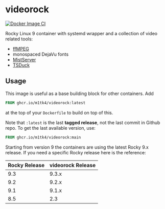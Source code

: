 # videorock
[![Docker Image CI](https://github.com/m1tk4/videorock/actions/workflows/docker-image.yml/badge.svg)](https://github.com/m1tk4/videorock/actions/workflows/docker-image.yml)

Rocky Linux 9 container with systemd wrapper and a collection of video related tools:

- [ffMPEG](https:/ffmpeg.org)
- monospaced DejaVu fonts
- [MistServer](https://www.mistserver.org)
- [TSDuck](https://tsduck.io)

## Usage

This image is useful as a base building block for other containers. Add

```dockerfile
FROM ghcr.io/m1tk4/videorock:latest
```

at the top of your `Dockerfile` to build on top of this.

Note that `:latest` is the last **tagged release**, not the last commit in Github repo. To
get the last available version, use:

```dockerfile
FROM ghcr.io/m1tk4/videorock:main
```

Starting from version 9 the containers are using the latest Rocky 9.x release. If you need a specific Rocky release here is the reference:

| Rocky Release | videorock Release |
|---------------|-------------------|
|9.3|9.3.x|
|9.2|9.2.x|
|9.1|9.1.x|
|8.5|2.3|


